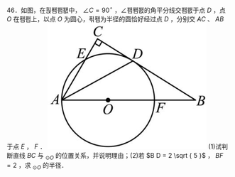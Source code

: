 46．如图，在훥퐴퐵퐶中， $\angle C = 9 0 ^ { \circ }$ ，∠퐵퐴퐶的角平分线交퐵퐶于点 $D$ ，点 $O$ 在퐴퐵上，以点 $O$ 为圆心，푂퐴为半径的圆恰好经过点 $D$ ，分别交 $A C$ 、 $A B$ 于点 $E$ ， $F$ ．
![](<../../qs_image_DB/专题3-6__圆的综合（27类题型）（解析版）/46d7f774268d2e49a5f6019ca3a54b523a39290ab78e10113f09ea2c6ae87b50.jpg>)
(1)试判断直线 $B C$ 与 $_ { \odot O }$ 的位置关系，并说明理由；(2)若 $B D = 2 \sqrt { 5 }$ ， $B F = 2$ ，求 $_ { \odot O }$ 的半径．
